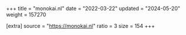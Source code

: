+++
title = "monokai.nl"
date = "2022-03-22"
updated = "2024-05-20"
weight = 157270

[extra]
source = "https://monokai.nl"
ratio = 3
size = 154
+++
